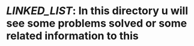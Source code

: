 # _LINKED_LIST_: In this directory u will see some problems solved or some related information to this
